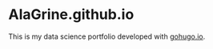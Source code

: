 # AlaGrine.github.io
This is my data science portfolio developed with [gohugo.io](https://gohugo.io/).

